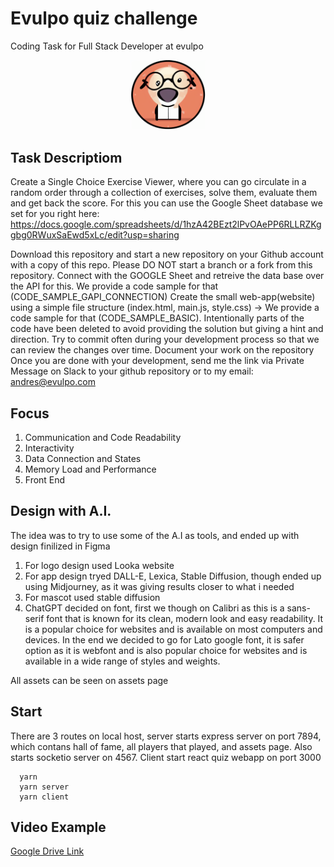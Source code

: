 # Evulpo quiz challenge

Coding Task for Full Stack Developer at evulpo

<div align="center">
   <img alt="Wolfie" src="./assets/mascot.png" width="120" />
</div>

## Task Descriptiom

Create a Single Choice Exercise Viewer, where you can go circulate in a random order through a collection of exercises, solve them, evaluate them and get back the score. For this you can use the Google Sheet database we set for you right here: https://docs.google.com/spreadsheets/d/1hzA42BEzt2lPvOAePP6RLLRZKggbg0RWuxSaEwd5xLc/edit?usp=sharing

Download this repository and start a new repository on your Github account with a copy of this repo. Please DO NOT start a branch or a fork from this repository.
Connect with the GOOGLE Sheet and retreive the data base over the API for this. We provide a code sample for that (CODE_SAMPLE_GAPI_CONNECTION)
Create the small web-app(website) using a simple file structure (index.html, main.js, style.css) -> We provide a code sample for that (CODE_SAMPLE_BASIC). Intentionally parts of the code have been deleted to avoid providing the solution but giving a hint and direction.
Try to commit often during your development process so that we can review the changes over time.
Document your work on the repository
Once you are done with your development, send me the link via Private Message on Slack to your github repository or to my email: andres@evulpo.com

## Focus

1. Communication and Code Readability
2. Interactivity
3. Data Connection and States
4. Memory Load and Performance
5. Front End

## Design with A.I.

The idea was to try to use some of the A.I as tools, and ended up with design finilized in Figma

1. For logo design used Looka website
2. For app design tryed DALL-E, Lexica, Stable Diffusion, though ended up using Midjourney, as it was giving results closer to what i needed
3. For mascot used stable diffusion
4. ChatGPT decided on font, first we though on Calibri as this is a sans-serif font that is known for its clean, modern look and easy readability. It is a popular choice for websites and is available on most computers and devices. In the end we decided to go for Lato google font, it is safer option as it is webfont and is also popular choice for websites and is available in a wide range of styles and weights.

All assets can be seen on assets page

## Start

There are 3 routes on local host, server starts express server on port 7894, which contans hall of fame, all players that played, and assets page. Also starts socketio server on 4567. Client start react quiz webapp on port 3000

```
  yarn
  yarn server
  yarn client
```

## Video Example

<a href="https://drive.google.com/file/d/1Qra5O23RKHaLY0OmD2SCqVeJeiI8UzWY/view?usp=sharing" target="_blank">
  Google Drive Link
</a>
